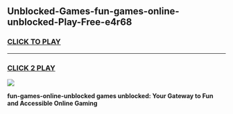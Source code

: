 
## Unblocked-Games-fun-games-online-unblocked-Play-Free-e4r68
<h3>
<a href="https://premium76.site?title=fun-games-online-unblocked&ref=10A">CLICK TO PLAY</a></h3>
<hr>

<h3>
<a href="https://premium76.site?title=fun-games-online-unblocked&ref=10A">CLICK 2 PLAY</a>
  
</h3>

<a href="https://premium76.site?title=fun-games-online-unblocked&ref=10A"><img src="https://clearcache.store/games.png"></a>


**fun-games-online-unblocked games unblocked: Your Gateway to Fun and Accessible Online Gaming**
